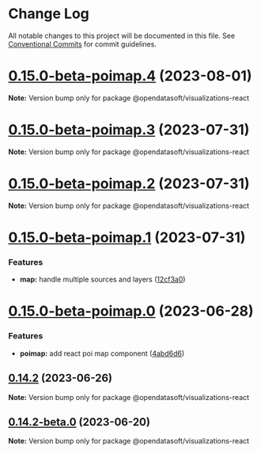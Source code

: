 # Change Log

All notable changes to this project will be documented in this file.
See [Conventional Commits](https://conventionalcommits.org) for commit guidelines.

# [0.15.0-beta-poimap.4](https://github.com/opendatasoft/ods-dataviz-sdk/compare/@opendatasoft/visualizations-react@0.15.0-beta-poimap.3...@opendatasoft/visualizations-react@0.15.0-beta-poimap.4) (2023-08-01)

**Note:** Version bump only for package @opendatasoft/visualizations-react





# [0.15.0-beta-poimap.3](https://github.com/opendatasoft/ods-dataviz-sdk/compare/@opendatasoft/visualizations-react@0.15.0-beta-poimap.2...@opendatasoft/visualizations-react@0.15.0-beta-poimap.3) (2023-07-31)

**Note:** Version bump only for package @opendatasoft/visualizations-react





# [0.15.0-beta-poimap.2](https://github.com/opendatasoft/ods-dataviz-sdk/compare/@opendatasoft/visualizations-react@0.15.0-beta-poimap.1...@opendatasoft/visualizations-react@0.15.0-beta-poimap.2) (2023-07-31)

**Note:** Version bump only for package @opendatasoft/visualizations-react





# [0.15.0-beta-poimap.1](https://github.com/opendatasoft/ods-dataviz-sdk/compare/@opendatasoft/visualizations-react@0.15.0-beta-poimap.0...@opendatasoft/visualizations-react@0.15.0-beta-poimap.1) (2023-07-31)


### Features

* **map:** handle multiple sources and layers ([12cf3a0](https://github.com/opendatasoft/ods-dataviz-sdk/commit/12cf3a06f2685f2a8620deb1d65b58e87e2db382))





# [0.15.0-beta-poimap.0](https://github.com/opendatasoft/ods-dataviz-sdk/compare/@opendatasoft/visualizations-react@0.14.2-beta-poimap.0...@opendatasoft/visualizations-react@0.15.0-beta-poimap.0) (2023-06-28)


### Features

* **poimap:** add react poi map component ([4abd6d6](https://github.com/opendatasoft/ods-dataviz-sdk/commit/4abd6d63cd0c3ade46bd4bb1d3dd1302d1b581d6))





## [0.14.2](https://github.com/opendatasoft/ods-dataviz-sdk/compare/@opendatasoft/visualizations-react@0.14.2-beta.0...@opendatasoft/visualizations-react@0.14.2) (2023-06-26)

**Note:** Version bump only for package @opendatasoft/visualizations-react





## [0.14.2-beta.0](https://github.com/opendatasoft/ods-dataviz-sdk/compare/@opendatasoft/visualizations-react@0.14.1...@opendatasoft/visualizations-react@0.14.2-beta.0) (2023-06-20)

**Note:** Version bump only for package @opendatasoft/visualizations-react
